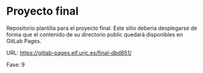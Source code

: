 # Proyecto final

Repositorio plantilla para el proyecto final. Este sitio debería desplegarse de forma que el contenido de su directorio public quedará disponibles en GitLab Pages.

URL: https://gitlab-pages.eif.urjc.es/final-dbd851/

Fase: 9
